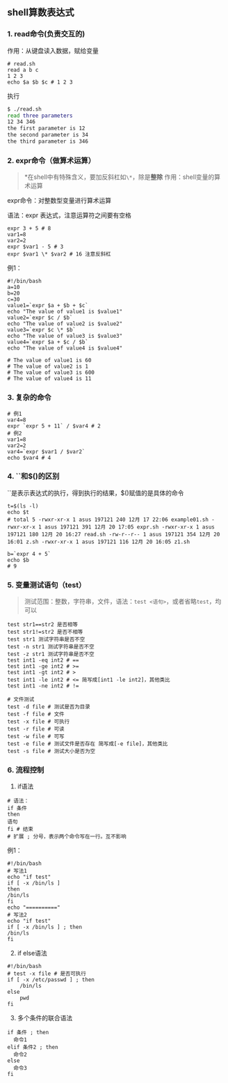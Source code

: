 ## shell算数表达式

### 1. read命令(负责交互的)
作用：从键盘读入数据，赋给变量
```shell
# read.sh
read a b c
1 2 3
echo $a $b $c # 1 2 3
```
执行
```bash
$ ./read.sh
read three parameters
12 34 346
the first parameter is 12
the second parameter is 34
the third parameter is 346
```
### 2. expr命令（做算术运算）
> *在shell中有特殊含义，要加反斜杠如```\*```，除是**整除**
作用：shell变量的算术运算

expr命令：对整数型变量进行算术运算

语法：expr 表达式，注意运算符之间要有空格
```shell
expr 3 + 5 # 8
var1=8
var2=2
expr $var1 - 5 # 3
expr $var1 \* $var2 # 16 注意反斜杠
```
例1：
```shell
#!/bin/bash
a=10
b=20
c=30
value1=`expr $a + $b + $c`
echo "The value of value1 is $value1"
value2=`expr $c / $b`
echo "The value of value2 is $value2"
value3=`expr $c \* $b`
echo "The value of value3 is $value3"
value4=`expr $a + $c / $b`
echo "The value of value4 is $value4"

# The value of value1 is 60
# The value of value2 is 1
# The value of value3 is 600
# The value of value4 is 11
```
### 3. 复杂的命令
```shell
# 例1
var4=8
expr `expr 5 + 11` / $var4 # 2
# 例2
var1=8
var2=2
var4=`expr $var1 / $var2`
echo $var4 # 4
```
### 4. ``和$()的区别
``是表示表达式的执行，得到执行的结果，$()赋值的是具体的命令
```shell
t=$(ls -l)
echo $t
# total 5 -rwxr-xr-x 1 asus 197121 240 12月 17 22:06 example01.sh -rwxr-xr-x 1 asus 197121 391 12月 20 17:05 expr.sh -rwxr-xr-x 1 asus 197121 180 12月 20 16:27 read.sh -rw-r--r-- 1 asus 197121 354 12月 20 16:01 z.sh -rwxr-xr-x 1 asus 197121 116 12月 20 16:05 z1.sh

b=`expr 4 + 5`
echo $b
# 9
```

### 5. 变量测试语句（test）
> 测试范围：整数，字符串，文件，语法：```test <语句>```，或者省略```test```，均可以
```shell
test str1==str2 是否相等
test str1!=str2 是否不相等
test str1 测试字符串是否不空
test -n str1 测试字符串是否不空
test -z str1 测试字符串是否不空
test int1 -eq int2 # ==
test int1 -ge int2 # >=
test int1 -gt int2 # >
test int1 -le int2 # <= 简写成[int1 -le int2]，其他类比
test int1 -ne int2 # !=

# 文件测试
test -d file # 测试是否为目录
test -f file # 文件
test -x file # 可执行
test -r file # 可读
test -w file # 可写
test -e file # 测试文件是否存在 简写成[-e file]，其他类比
test -s file # 测试大小是否为空
```

### 6. 流程控制
1. if语法
```shell
# 语法：
if 条件
then
语句
fi # 结束 
# 扩展 ; 分号，表示两个命令写在一行。互不影响
```
例1：
```shell
#!/bin/bash
# 写法1
echo "if test"
if [ -x /bin/ls ]
then 
/bin/ls
fi
echo "=========="
# 写法2
echo "if test"
if [ -x /bin/ls ] ; then
/bin/ls
fi
```
2. if else语法
```shell
#!/bin/bash
# test -x file # 是否可执行
if [ -x /etc/passwd ] ; then
	/bin/ls
else
	pwd
fi
```
3. 多个条件的联合语法
```shell
if 条件 ; then
  命令1
elif 条件2 ; then
  命令2
else
  命令3
fi
```